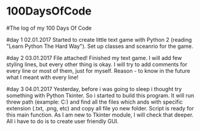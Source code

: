 # 100DaysOfCode

#The log of my 100 Days Of Code

#day 1 02.01.2017
Started to create little text game with Python 2 (reading "Learn Python The Hard Way").
Set up classes and sceanrio for the game.

#day 2 03.01.2017
File attached!
Finished my text game. I will add few styling lines, but every other thing is okay.
I will try to add comments for every line or most of them, just for myself. Reason - to know in the future what I meant with every line! 

#day 3 04.01.2017
Yesterday, before i was going to sleep i thought try something with Python Tkinter. So i started to build this program.
It will run threw path (example: C:\) and find all the files which ands with specific extension (.txt, .png, etc) and copy all file yo new folder.
Script is ready for this main function. As I am new to Tkinter module, I will check that deeper. All i have to do is to create user friendly GUI.
